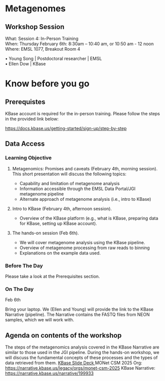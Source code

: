 # Metagenomes

## Workshop Session
What: Session 4: In-Person Training   <br>
When: Thursday February 6th: 8:30am – 10:40 am, or  10:50 am - 12 noon <br>
Where:  EMSL 1077, Breakout Room 4

•	Young Song | Postdoctoral researcher | EMSL <br>
•	Ellen Dow | KBase   <br>

# Know before you go

## Prerequistes
KBase account is required for the in-person training. Please follow the steps in the provided link below:

https://docs.kbase.us/getting-started/sign-up/step-by-step

## Data Access

### Learning Objective
1. Metagenomics: Promises and caveats (February 4th, morning session).
   This short presentation will discuss the following topics:
   - Capability and limitation of metagenome analysis
   - Information accessible through the EMSL Data Portal/JGI metagenome pipeline
   - Alternate approach of metagenome analysis (i.e., intro to KBase)
     
2. Intro to KBase (February 4th, afternoon session).
   - Overview of the KBase platform (e.g., what is KBase, preparing data for KBase, setting up KBase account).
     
3. The hands-on session (Feb 6th).
   - We will cover metagenome analysis using the KBase pipeline.
   - Overview of metagenome processing from raw reads to binning
   - Explanations on the example data used.
     

### Before The Day
Please take a look at the Prerequisites section. 

### On The Day
Feb 6th

Bring your laptop. We (Ellen and Young) will provide the link to the KBase Narrative (pipeline). The Narrative contains the FASTQ files from NEON samples, which we will work with.

## Agenda on contents of the workshop
The steps of the metagenomics analysis covered in the KBase Narrative are similar to those used in the JGI pipeline. During the hands-on workshop, we will discuss the fundamental concepts of these processes and the types of data retrieved from them.
<a href= "https://docs.google.com/presentation/d/1OibjfQM5suhZPfpiiCi5E56_iyIE8azXWI0rOaWWEXo/edit?usp=sharing"> KBase Slide Deck </a>
MONet CSM 2025 Org: https://narrative.kbase.us/legacy/orgs/monet-csm-2025
KBase Narrative: https://narrative.kbase.us/narrative/199933
